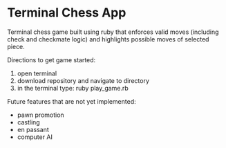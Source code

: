 # Terminal Chess App

Terminal chess game built using ruby that enforces valid moves (including check and checkmate logic) and highlights possible moves of selected piece.

Directions to get game started:
  1. open terminal
  2. download repository and navigate to directory
  3. in the terminal type: ruby play_game.rb
  
Future features that are not yet implemented:
  * pawn promotion
  * castling
  * en passant
  * computer AI
  
  
